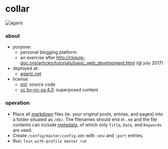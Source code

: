 # collar

![agaric](https://agaric.net/img/agaric-64.png "agaric")

### about

- purpose:
    - personal blogging platform
    - an exercise after http://clojure-doc.org/articles/tutorials/basic_web_development.html (@ july 2017)
- deployed at:
    - [agaric.net](https://agaric.net)
- license:
    - [mit](https://raw.githubusercontent.com/agarick/collar/master/LICENSE): source code
    - [cc by-nc-sa 4.0](https://agaric.net/about): superposed content

### operation

- Place all [markdown](https://github.com/yogthos/markdown-clj) files (ie. your original posts, entries, and pages) into a folder situated as `/db/`. The filenames should end in `.md` and the file contents can include [metadata](https://github.com/fletcher/MultiMarkdown/wiki/MultiMarkdown-Syntax-Guide#metadata), of which only `Title`, `Date`, and `Keywords` are used.
- Create `/config/master/config.edn` with `:env` and `:port` entries.
- Run: `lein with-profile master run`
